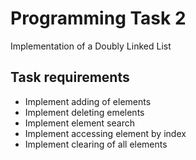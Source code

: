 # Programming Task 2

  Implementation of a Doubly Linked List
  
## Task requirements
  * Implement adding of elements
  * Implement deleting emelents
  * Implement element search
  * Implement accessing element by index
  * Implement clearing of all elements
